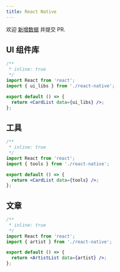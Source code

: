 ```yaml
---
title: React Native
---
```


<Alert type="info">
  欢迎 <a href="https://github.com/youngjuning/youngjuning.github.io/edit/main/docs/awesome/react-native.js">新增数据</a> 并提交 PR.
</Alert>

## UI 组件库

```jsx
/**
 * inline: true
 */
import React from 'react';
import { ui_libs } from './react-native';

export default () => {
  return <CardList data={ui_libs} />;
};
```

## 工具

```jsx
/**
 * inline: true
 */
import React from 'react';
import { tools } from './react-native';

export default () => {
  return <CardList data={tools} />;
};
```

## 文章

```jsx
/**
 * inline: true
 */
import React from 'react';
import { artist } from './react-native';

export default () => {
  return <ArtistList data={artist} />;
};
```

